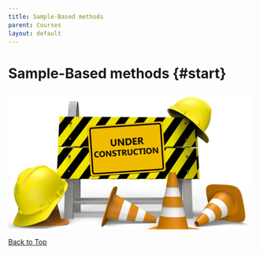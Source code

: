 ```yaml
---
title: Sample-Based methods
parent: Courses
layout: default
---
```


<!-- Link external JavaScript file -->
<script src="questions.js"></script>

# Sample-Based methods {#start}

![alt text](image.png)

[Back to Top](#start)

